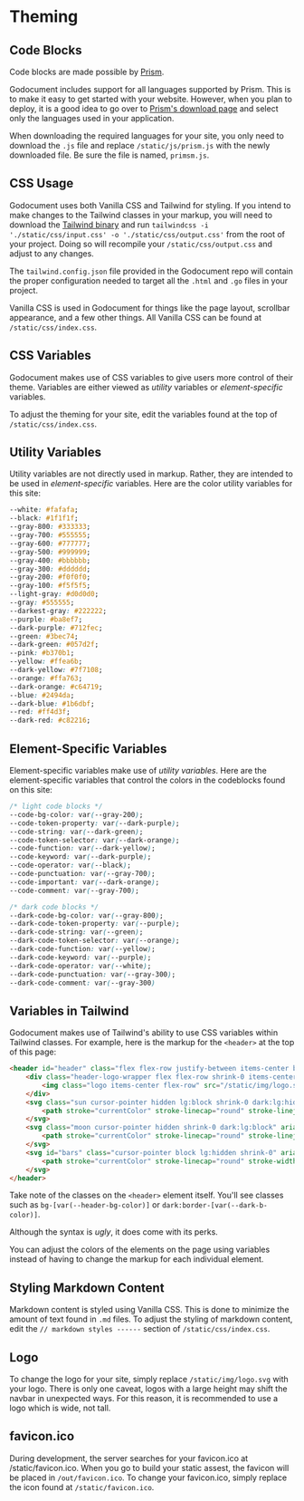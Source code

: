 # Theming

## Code Blocks

Code blocks are made possible by [Prism](https://prismjs.com/). 

Godocument includes support for all languages supported by Prism. This is to make it easy to get started with your website. However, when you plan to deploy, it is a good idea to go over to [Prism's download page](https://prismjs.com/download.html#themes=prism&languages=markup+css+clike+javascript) and select only the languages used in your application.

<md-important>When downloading the required languages for your site, you only need to download the `.js` file and replace `/static/js/prism.js` with the newly downloaded file. Be sure the file is named, `primsm.js`.</md-important>

## CSS Usage

Godocument uses both Vanilla CSS and Tailwind for styling. If you intend to make changes to the Tailwind classes in your markup, you will need to download the [Tailwind binary](https://tailwindcss.com/blog/standalone-cli) and run `tailwindcss -i './static/css/input.css' -o './static/css/output.css'` from the root of your project. Doing so will recompile your `/static/css/output.css` and adjust to any changes.

The `tailwind.config.json` file provided in the Godocument repo will contain the proper configuration needed to target all the `.html` and `.go` files in your project.

Vanilla CSS is used in Godocument for things like the page layout, scrollbar appearance, and a few other things. All Vanilla CSS can be found at `/static/css/index.css`.


## CSS Variables

Godocument makes use of CSS variables to give users more control of their theme. Variables are either viewed as *utility* variables or *element-specific* variables.

<md-important>To adjust the theming for your site, edit the variables found at the top of `/static/css/index.css`.</md-important>

## Utility Variables

Utility variables are not directly used in markup. Rather, they are intended to be used in *element-specific* variables. Here are the color utility variables for this site:

```css
--white: #fafafa;
--black: #1f1f1f;
--gray-800: #333333;
--gray-700: #555555;
--gray-600: #777777;
--gray-500: #999999;
--gray-400: #bbbbbb;
--gray-300: #dddddd;
--gray-200: #f0f0f0;
--gray-100: #f5f5f5;
--light-gray: #d0d0d0;
--gray: #555555;
--darkest-gray: #222222;
--purple: #ba8ef7;
--dark-purple: #712fec;
--green: #3bec74;
--dark-green: #057d2f;
--pink: #b370b1;
--yellow: #ffea6b;
--dark-yellow: #7f7108;
--orange: #ffa763;
--dark-orange: #c64719;
--blue: #2494da;
--dark-blue: #1b6dbf;
--red: #ff4d3f;
--dark-red: #c82216;
```

## Element-Specific Variables

Element-specific variables make use of *utility variables*. Here are the element-specific variables that control the colors in the codeblocks found on this site:

```css
/* light code blocks */
--code-bg-color: var(--gray-200);
--code-token-property: var(--dark-purple);
--code-string: var(--dark-green);
--code-token-selector: var(--dark-orange);
--code-function: var(--dark-yellow);
--code-keyword: var(--dark-purple);
--code-operator: var(--black);
--code-punctuation: var(--gray-700);
--code-important: var(--dark-orange);
--code-comment: var(--gray-700);

/* dark code blocks */
--dark-code-bg-color: var(--gray-800);
--dark-code-token-property: var(--purple);
--dark-code-string: var(--green);
--dark-code-token-selector: var(--orange);
--dark-code-function: var(--yellow);
--dark-code-keyword: var(--purple);
--dark-code-operator: var(--white);
--dark-code-punctuation: var(--gray-300);
--dark-code-comment: var(--gray-300)
```

## Variables in Tailwind

Godocument makes use of Tailwind's ability to use CSS variables within Tailwind classes. For example, here is the markup for the `<header>` at the top of this page:

```html
<header id="header" class="flex flex-row justify-between items-center border-b z-30 p-4 sticky top-0 w-full bg-[var(--header-bg-color)] dark:bg-[var(--dark-header-bg-color)] border-[var(--b-color)] dark:border-[var(--dark-b-color)]" style="grid-area: header;">
    <div class="header-logo-wrapper flex flex-row shrink-0 items-center w-[250px]">
        <img class="logo items-center flex-row" src="/static/img/logo.svg" alt="logo" id="logo">
    </div>
    <svg class="sun cursor-pointer hidden lg:block shrink-0 dark:lg:hidden" aria-hidden="true" xmlns="http://www.w3.org/2000/svg" width="24" height="24" fill="none" viewBox="0 0 24 24">
        <path stroke="currentColor" stroke-linecap="round" stroke-linejoin="round" stroke-width="2" d="M12 5V3m0 18v-2M7.05 7.05 5.636 5.636m12.728 12.728L16.95 16.95M5 12H3m18 0h-2M7.05 16.95l-1.414 1.414M18.364 5.636 16.95 7.05M16 12a4 4 0 1 1-8 0 4 4 0 0 1 8 0Z"/>
    </svg>
    <svg class="moon cursor-pointer hidden shrink-0 dark:lg:block" aria-hidden="true" xmlns="http://www.w3.org/2000/svg" width="24" height="24" fill="none" viewBox="0 0 24 24">
        <path stroke="currentColor" stroke-linecap="round" stroke-linejoin="round" stroke-width="2" d="M12 21a9 9 0 0 1-.5-17.986V3c-.354.966-.5 1.911-.5 3a9 9 0 0 0 9 9c.239 0 .254.018.488 0A9.004 9.004 0 0 1 12 21Z"/>
    </svg>      
    <svg id="bars" class="cursor-pointer block lg:hidden shrink-0" aria-hidden="true" xmlns="http://www.w3.org/2000/svg" width="28" height="28" fill="none" viewBox="0 0 24 24">
        <path stroke="currentColor" stroke-linecap="round" stroke-width="2" d="M5 7h14M5 12h14M5 17h14"/>
    </svg>
</header>
```

Take note of the classes on the `<header>` element itself. You'll see classes such as `bg-[var(--header-bg-color)]` or `dark:border-[var(--dark-b-color)]`.

Although the syntax is *ugly*, it does come with its perks. 

You can adjust the colors of the elements on the page using variables instead of having to change the markup for each individual element. 

## Styling Markdown Content

Markdown content is styled using Vanilla CSS. This is done to minimize the amount of text found in `.md` files. To adjust the styling of markdown content, edit the `// markdown styles ------` section of `/static/css/index.css`.

## Logo

To change the logo for your site, simply replace `/static/img/logo.svg` with your logo. There is only one caveat, logos with a large height may shift the navbar in unexpected ways. For this reason, it is recommended to use a logo which is wide, not tall.

## favicon.ico

During development, the server searches for your favicon.ico at /static/favicon.ico. When you go to build your static assest, the favicon will be placed in `/out/favicon.ico`. To change your favicon.ico, simply replace the icon found at `/static/favicon.ico`.